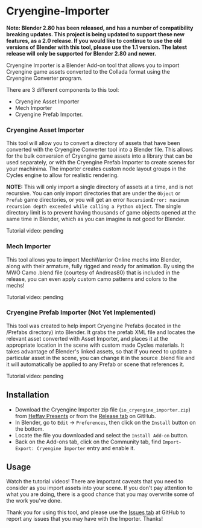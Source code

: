 # Cryengine-Importer

**Note:  Blender 2.80 has been released, and has a number of compatibility breaking updates.  This project is being updated to support these new features, as a 2.0 release.  If you would like to continue to use the old versions of Blender with this tool, please use the 1.1 version.  The latest release will only be supported for Blender 2.80 and newer.**

Cryengine Importer is a Blender Add-on tool that allows you to import Cryengine game assets converted to the Collada format using the Cryengine Converter program.

There are 3 different components to this tool:
* Cryengine Asset Importer
* Mech Importer
* Cryengine Prefab Importer.

### Cryengine Asset Importer

This tool will allow you to convert a directory of assets that have been converted with the Cryengine Converter tool into a Blender file.  This allows for the bulk conversion of Cryengine game assets into a library that can be used separately, or with the Cryengine Prefab Importer to create scenes for your machinima.  The importer creates custom node layout groups in the Cycles engine to allow for realistic rendering.

**NOTE:**  This will only import a single directory of assets at a time, and is not recursive.  You can only import directories that are under the `Object` or `Prefab` game directories, or you will get an error `RecursionError: maximum recursion depth exceeded while calling a Python object`.  The single directory limit is to prevent having thousands of game objects opened at the same time in Blender, which as you can imagine is not good for Blender.

Tutorial video:  pending

### Mech Importer

This tool allows you to import MechWarrior Online mechs into Blender, along with their armature, fully rigged and ready for animation.  By using the MWO Camo .blend file (courtesy of Andreas80) that is included in the release, you can even apply custom camo patterns and colors to the mechs!

Tutorial video:  pending

### Cryengine Prefab Importer (Not Yet Implemented)

This tool was created to help import Cryengine Prefabs (located in the /Prefabs directory) into Blender.  It grabs the prefab XML file and locates the relevant asset converted with Asset Importer, and places it at the appropriate location in the scene with custom made Cycles materials.  It takes advantage of Blender's linked assets, so that if you need to update a particular asset in the scene, you can change it in the source .blend file and it will automatically be applied to any Prefab or scene that references it.

Tutorial video:  pending

## Installation

* Download the Cryengine Importer zip file (`io_cryengine_importer.zip`) from [Heffay Presents](https://www.heffaypresents.com/GitHub) or from the [Release tab](https://github.com/Markemp/Cryengine-Importer/releases/latest) on GitHub.
* In Blender, go to `Edit` -> `Preferences`, then click on the `Install` button on the bottom.
* Locate the file you downloaded and select the `Install Add-on` button.
* Back on the Add-ons tab, click on the Community tab, find `Import-Export: Cryengine Importer` entry and enable it.

## Usage

Watch the tutorial videos!  There are important caveats that you need to consider as you import assets into your scene.  If you don't pay attention to what you are doing, there is a good chance that you may overwrite some of the work you've done.

Thank you for using this tool, and please use the [Issues tab](https://github.com/Markemp/Cryengine-Importer/issues) at GitHub to report any issues that you may have with the Importer.  Thanks!
